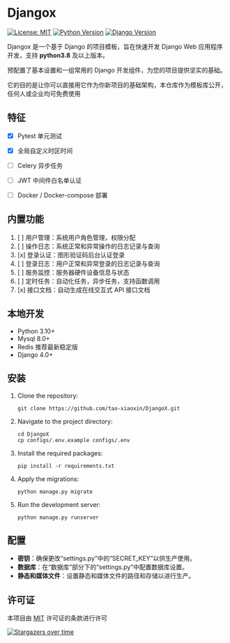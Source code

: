 # Djangox

[![License: MIT](https://img.shields.io/badge/license-MIT-blue.svg)](https://github.com/tao-xiaoxin/DjangoX/blob/main/LICENSE)
[![Python Version](https://img.shields.io/badge/python-%3E=3.8.x-green.svg)](https://python.org/)
[![Django Version](https://img.shields.io/badge/django%20versions-%3E=5.1-blue)](https://docs.djangoproject.com/zh-hans/)

Djangox 是一个基于 Django 的项目模板，旨在快速开发 Django Web 应用程序开发，支持 **python3.8** 及以上版本。

预配置了基本设置和一组常用的 Django 开发组件，为您的项目提供坚实的基础。

它的目的是让你可以直接用它作为你新项目的基础架构，本仓库作为模板库公开，任何人或企业均可免费使用

## 特征
- [x] Pytest 单元测试
- [x] 全局自定义时区时间
- [ ] Celery 异步任务
- [ ] JWT 中间件白名单认证
- [ ] Docker / Docker-compose 部署


## 内置功能

1. [ ] 用户管理：系统用户角色管理，权限分配
2. [ ] 操作日志：系统正常和异常操作的日志记录与查询
3. [x] 登录认证：图形验证码后台认证登录
4. [ ] 登录日志：用户正常和异常登录的日志记录与查询
5. [ ] 服务监控：服务器硬件设备信息与状态
6. [ ] 定时任务：自动化任务，异步任务，支持函数调用
7. [x] 接口文档：自动生成在线交互式 API 接口文档


## 本地开发

* Python 3.10+
* Mysql 8.0+
* Redis 推荐最新稳定版
* Django 4.0+

## 安装

1. Clone the repository:
   ```
   git clone https://github.com/tao-xiaoxin/DjangoX.git
   ```
2. Navigate to the project directory:
   ```
   cd DjangoX
   cp configs/.env.example configs/.env
   ```
3. Install the required packages:
   ```
   pip install -r requirements.txt
   ```
4. Apply the migrations:
   ```
   python manage.py migrate
   ```
5. Run the development server:
   ```
   python manage.py runserver
   ```


## 配置

- **密钥**：确保更改“settings.py”中的“SECRET_KEY”以供生产使用。
- **数据库**：在“数据库”部分下的“settings.py”中配置数据库设置。
- **静态和媒体文件**：设置静态和媒体文件的路径和存储以进行生产。

## 许可证

本项目由 [MIT](https://github.com/tao-xiaoxin/DjangoX/blob/main/LICENSE) 许可证的条款进行许可

[![Stargazers over time](https://starchart.cc/tao-xiaoxin/DjangoX.svg?variant=adaptive)](https://starchart.cc/tao-xiaoxin/DjangoX)